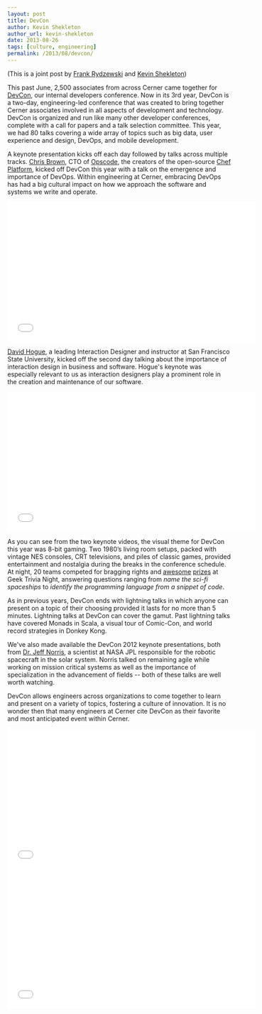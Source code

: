 ```yaml
---
layout: post
title: DevCon
author: Kevin Shekleton
author_url: kevin-shekleton
date: 2013-08-26
tags: [culture, engineering]
permalink: /2013/08/devcon/
---
```


(This is a joint post by [Frank Rydzewski](https://engineering.cerner.com/engineers/frank-rydzewski/) and [Kevin Shekleton](https://engineering.cerner.com/engineers/kevin-shekleton/))

This past June, 2,500 associates from across Cerner came together for [DevCon](http://www.youtube.com/watch?v=cE0YoFg-hkE), our internal developers conference. Now in its 3rd year, DevCon is a two-day, engineering-led conference that was created to bring together Cerner associates involved in all aspects of development and technology. DevCon is organized and run like many other developer conferences, complete with a call for papers and a talk selection committee. This year, we had 80 talks covering a wide array of topics such as big data, user experience and design, DevOps, and mobile development.

A keynote presentation kicks off each day followed by talks across multiple tracks. [Chris Brown](https://twitter.com/skeptomai), CTO of [Opscode](http://www.opscode.com/), the creators of the open-source [Chef Platform](http://wiki.opscode.com/display/chef/Home), kicked off DevCon this year with a talk on the emergence and importance of DevOps. Within engineering at Cerner, embracing DevOps has had a big cultural impact on how we approach the software and systems we write and operate.

<iframe width="560" height="315" frameborder="0" src="//www.youtube.com/embed/D2hK5WpYaWc?rel=0" allowfullscreen></iframe>

[David Hogue](http://davehogue.com/), a leading Interaction Designer and instructor at San Francisco State University, kicked off the second day talking about the importance of interaction design in business and software. Hogue's keynote was especially relevant to us as interaction designers play a prominent role in the creation and maintenance of our software.

<iframe width="560" height="315" frameborder="0" src="//www.youtube.com/embed/zaeGuPT1m2o?rel=0" allowfullscreen></iframe>

As you can see from the two keynote videos, the visual theme for DevCon this year was 8-bit gaming. Two 1980’s living room setups, packed with vintage NES consoles, CRT televisions, and piles of classic games, provided entertainment and nostalgia during the breaks in the conference schedule. At night, 20 teams competed for bragging rights and [awesome](http://en.wikipedia.org/wiki/Retro_Duo) [prizes](http://www.makeymakey.com/) at Geek Trivia Night, answering questions ranging from _name the sci-fi spaceships_ to _identify the programming language from a snippet of code_.

As in previous years, DevCon ends with lightning talks in which anyone can present on a topic of their choosing provided it lasts for no more than 5 minutes. Lightning talks at DevCon can cover the gamut. Past lightning talks have covered Monads in Scala, a visual tour of Comic-Con, and world record strategies in Donkey Kong.

We've also made available the DevCon 2012 keynote presentations, both from [Dr. Jeff Norris](http://drjeffnorris.com/), a scientist at NASA JPL responsible for the robotic spacecraft in the solar system. Norris talked on remaining agile while working on mission critical systems as well as the importance of specialization in the advancement of fields -- both of these talks are well worth watching.

DevCon allows engineers across organizations to come together to learn and present on a variety of topics, fostering a culture of innovation. It is no wonder then that many engineers at Cerner cite DevCon as their favorite and most anticipated event within Cerner.

<iframe width="560" height="315" frameborder="0" src="//www.youtube.com/embed/QFfmTLmn3Ow?rel=0" allowfullscreen></iframe>

<iframe width="560" height="315" frameborder="0" src="//www.youtube.com/embed/EfXl7X-0wRI?rel=0" allowfullscreen></iframe>
